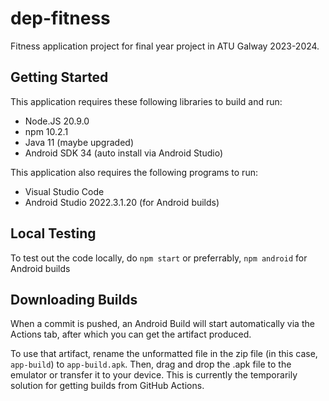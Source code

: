 # dep-fitness
Fitness application project for final year project in ATU Galway 2023-2024.

## Getting Started
This application requires these following libraries to build and run:
* Node.JS 20.9.0
* npm 10.2.1
* Java 11 (maybe upgraded)
* Android SDK 34 (auto install via Android Studio)

This application also requires the following programs to run:
* Visual Studio Code
* Android Studio 2022.3.1.20 (for Android builds)

## Local Testing
To test out the code locally, do `npm start` or preferrably, `npm android` for Android builds

## Downloading Builds
When a commit is pushed, an Android Build will start automatically via the Actions tab, after which you can get the artifact produced. 

To use that artifact, rename the unformatted file in the zip file (in this case, `app-build`) to `app-build.apk`. Then, drag and drop the .apk file to the emulator or transfer it to your device. This is currently the temporarily solution for getting builds from GitHub Actions.
